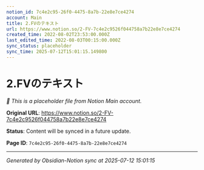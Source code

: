 ```yaml
---
notion_id: 7c4e2c95-26f0-4475-8a7b-22e8e7ce4274
account: Main
title: 2.FVのテキスト
url: https://www.notion.so/2-FV-7c4e2c9526f044758a7b22e8e7ce4274
created_time: 2022-08-02T23:53:00.000Z
last_edited_time: 2022-08-03T00:15:00.000Z
sync_status: placeholder
sync_time: 2025-07-12T15:01:15.149800
---
```


# 2.FVのテキスト

*🔄 This is a placeholder file from Notion Main account.*

**Original URL**: https://www.notion.so/2-FV-7c4e2c9526f044758a7b22e8e7ce4274

**Status**: Content will be synced in a future update.

**Page ID**: `7c4e2c95-26f0-4475-8a7b-22e8e7ce4274`

---

*Generated by Obsidian-Notion sync at 2025-07-12 15:01:15*

